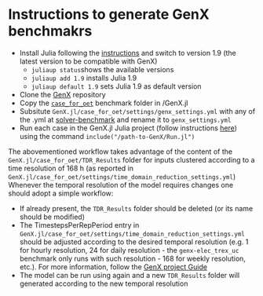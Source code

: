 # Instructions to generate GenX benchmakrs

- Install Julia following the [instructions](https://julialang.org/downloads/) and switch to version 1.9 (the latest version to be compatible with GenX)
    - `juliaup status`shows the available versions
    - `juliaup add 1.9` installs Julia 1.9
    - `juliaup default 1.9` sets Julia 1.9 as default version
- Clone the [GenX](https://github.com/GenXProject/GenX.jl) repository
- Copy the [`case_for_oet`](N.A.) benchmark folder in /GenX.jl
- Subsitute `GenX.jl/case_for_oet/settings/genx_settings.yml` with any of the .yml at [solver-benchmark](https://github.com/open-energy-transition/solver-benchmark/tree/daniele/genx-extended-benchmarks/benchmarks/genx-extended) and rename it to `genx_settings.yml`
- Run each case in the GenX.jl Julia project (follow instructions [here](https://genxproject.github.io/GenX.jl/dev/Getting_Started/examples_casestudies/)) using the command `include("/path-to-GenX/Run.jl")`

The abovementioned workflow takes advantage of the content of the `GenX.jl/case_for_oet/TDR_Results` folder for inputs clustered according to a time resolution of 168 h (as reported in `GenX.jl/case_for_oet/settings/time_domain_reduction_settings.yml`)
Whenever the temporal resolution of the model requires changes one should adopt a simple workflow:
- If already present, the `TDR_Results` folder should be deleted (or its name should be modified)
- The TimestepsPerRepPeriod entry in `GenX.jl/case_for_oet/settings/time_domain_reduction_settings.yml` should be adjusted according to the desired temporal resolution (e.g. 1 for hourly resolution, 24 for daily resolution - the `genx-elec_trex_uc` benchmark only runs with such resolution - 168 for weekly resolution, etc.). For more information, follow the [GenX project Guide](https://genxproject.github.io/GenX.jl/dev/User_Guide/TDR_input/)
- The model can be run using again and a new `TDR_Results` folder will generated according to the new temporal resolution

